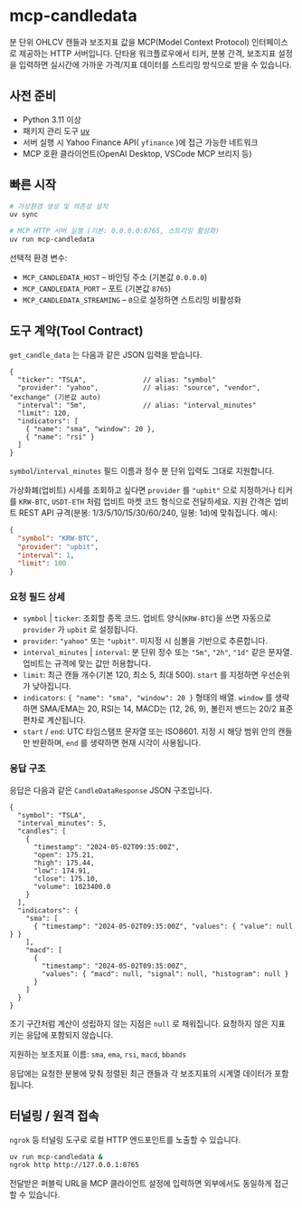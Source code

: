 # mcp-candledata

분 단위 OHLCV 캔들과 보조지표 값을 MCP(Model Context Protocol) 인터페이스로
제공하는 HTTP 서버입니다. 단타용 워크플로우에서 티커, 분봉 간격, 보조지표
설정을 입력하면 실시간에 가까운 가격/지표 데이터를 스트리밍 방식으로 받을 수 있습니다.

## 사전 준비
- Python 3.11 이상
- 패키지 관리 도구 [uv](https://docs.astral.sh/uv/)
- 서버 실행 시 Yahoo Finance API( `yfinance` )에 접근 가능한 네트워크
- MCP 호환 클라이언트(OpenAI Desktop, VSCode MCP 브리지 등)

## 빠른 시작
```bash
# 가상환경 생성 및 의존성 설치
uv sync

# MCP HTTP 서버 실행 (기본: 0.0.0.0:8765, 스트리밍 활성화)
uv run mcp-candledata
```

선택적 환경 변수:
- `MCP_CANDLEDATA_HOST` – 바인딩 주소 (기본값 `0.0.0.0`)
- `MCP_CANDLEDATA_PORT` – 포트 (기본값 `8765`)
- `MCP_CANDLEDATA_STREAMING` – `0`으로 설정하면 스트리밍 비활성화

## 도구 계약(Tool Contract)

`get_candle_data` 는 다음과 같은 JSON 입력을 받습니다.
```jsonc
{
  "ticker": "TSLA",              // alias: "symbol"
  "provider": "yahoo",           // alias: "source", "vendor", "exchange" (기본값 auto)
  "interval": "5m",              // alias: "interval_minutes"
  "limit": 120,
  "indicators": [
    { "name": "sma", "window": 20 },
    { "name": "rsi" }
  ]
}
```

`symbol`/`interval_minutes` 필드 이름과 정수 분 단위 입력도 그대로 지원합니다.

가상화폐(업비트) 시세를 조회하고 싶다면 `provider` 를 `"upbit"` 으로 지정하거나
티커를 `KRW-BTC`, `USDT-ETH` 처럼 업비트 마켓 코드 형식으로 전달하세요.
지원 간격은 업비트 REST API 규격(분봉: 1/3/5/10/15/30/60/240, 일봉: 1d)에 맞춰집니다.
예시:
```json
{
  "symbol": "KRW-BTC",
  "provider": "upbit",
  "interval": 1,
  "limit": 100
}
```

### 요청 필드 상세

- `symbol` | `ticker`: 조회할 종목 코드. 업비트 양식(`KRW-BTC`)을 쓰면 자동으로 `provider` 가 `upbit` 로 설정됩니다.
- `provider`: `"yahoo"` 또는 `"upbit"`. 미지정 시 심볼을 기반으로 추론합니다.
- `interval_minutes` | `interval`: 분 단위 정수 또는 `"5m"`, `"2h"`, `"1d"` 같은 문자열. 업비트는 규격에 맞는 값만 허용합니다.
- `limit`: 최근 캔들 개수(기본 120, 최소 5, 최대 500). `start` 를 지정하면 우선순위가 낮아집니다.
- `indicators`: `{ "name": "sma", "window": 20 }` 형태의 배열. `window` 를 생략하면 SMA/EMA는 20, RSI는 14, MACD는 (12, 26, 9), 볼린저 밴드는 20/2 표준편차로 계산됩니다.
- `start` / `end`: UTC 타임스탬프 문자열 또는 ISO8601. 지정 시 해당 범위 안의 캔들만 반환하며, `end` 를 생략하면 현재 시각이 사용됩니다.

### 응답 구조

응답은 다음과 같은 `CandleDataResponse` JSON 구조입니다.

```jsonc
{
  "symbol": "TSLA",
  "interval_minutes": 5,
  "candles": [
    {
      "timestamp": "2024-05-02T09:35:00Z",
      "open": 175.21,
      "high": 175.44,
      "low": 174.91,
      "close": 175.10,
      "volume": 1023400.0
    }
  ],
  "indicators": {
    "sma": [
      { "timestamp": "2024-05-02T09:35:00Z", "values": { "value": null } }
    ],
    "macd": [
      {
        "timestamp": "2024-05-02T09:35:00Z",
        "values": { "macd": null, "signal": null, "histogram": null }
      }
    ]
  }
}
```

초기 구간처럼 계산이 성립하지 않는 지점은 `null` 로 채워집니다. 요청하지 않은 지표 키는 응답에 포함되지 않습니다.

지원하는 보조지표 이름: `sma`, `ema`, `rsi`, `macd`, `bbands`

응답에는 요청한 분봉에 맞춰 정렬된 최근 캔들과 각 보조지표의 시계열 데이터가 포함됩니다.

## 터널링 / 원격 접속

`ngrok` 등 터널링 도구로 로컬 HTTP 엔드포인트를 노출할 수 있습니다.
```bash
uv run mcp-candledata &
ngrok http http://127.0.0.1:8765
```
전달받은 퍼블릭 URL을 MCP 클라이언트 설정에 입력하면 외부에서도 동일하게 접근할 수 있습니다.
